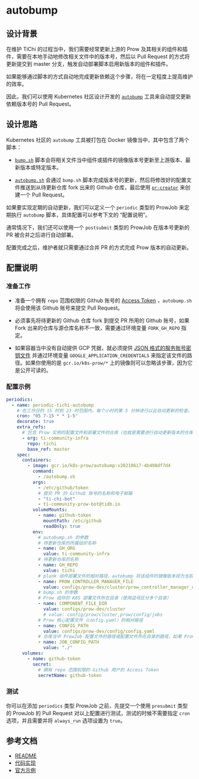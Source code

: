 # autobump

## 设计背景

在维护 TiChi 的过程当中，我们需要经常更新上游的 Prow 及其相关的组件和插件，需要在本地手动地修改相关文件中的版本号，然后以 Pull Request 的方式将更新提交到 master 分支，触发自动部署脚本启用新版本的组件和插件。

如果能够通过脚本的方式自动地完成更新依赖这个步骤，将在一定程度上提高维护的效率。

因此，我们可以使用 Kubernetes 社区设计开发的 [`autobump`](https://github.com/kubernetes/test-infra/tree/master/prow/cmd/autobump) 工具来自动提交更新依赖版本号的 Pull Request。

## 设计思路

Kubernetes 社区的 `autobump` 工具被打包在 Docker 镜像当中，其中包含了两个脚本：

- [`bump.sh`](https://github.com/kubernetes/test-infra/blob/master/prow/cmd/autobump/bump.sh) 脚本会将相关文件当中组件或插件的镜像版本号更新至上游版本、最新版本或特定版本。
  
- [`autobump.sh`](https://github.com/kubernetes/test-infra/blob/master/prow/cmd/autobump/autobump.sh) 会通过 `bump.sh` 脚本完成版本号的更新，然后将修改好的配置文件推送到从待更新仓库 fork 出来的 Github 仓库，最后使用 [`pr-creator`](https://github.com/kubernetes/test-infra/tree/master/robots/pr-creator) 来创建一个 Pull Request。

如果要实现定期的自动更新，我们可以定义一个 `periodic` 类型的 ProwJob 来定期执行 `autobump` 脚本，具体配置可以参考下文的 “配置说明”。

通常情况下，我们还可以使用一个 `postsubmit` 类型的 ProwJob 在版本号更新的 PR 被合并之后进行自动部署。

配置完成之后，维护者就只需要通过合并 PR 的方式完成 Prow 版本的自动更新。

## 配置说明

### 准备工作

- 准备一个拥有 `repo` 范围权限的 Github 账号的 [Access Token](https://github.com/settings/tokens) ，`autobump.sh` 将会使用该 Github 账号来提交 Pull Request。
  
- 必须事先将待更新的 Github 仓库 fork 到提交 PR 所用的 Github 账号，如果 Fork 出来的仓库与源仓库名称不一致，需要通过环境变量 `FORK_GH_REPO` 指定。

- 如果容器当中没有自动提供 GCP 凭据，就必须提供 [JSON 格式的服务账号密钥文件](https://cloud.google.com/iam/docs/creating-managing-service-account-keys) 并通过环境变量 `GOOGLE_APPLICATION_CREDENTIALS` 来指定该文件的路径。如果你使用的是 `gcr.io/k8s-prow/*` 上的镜像则可以忽略该步骤，因为它是公开可读的。
  
### 配置示例

```yaml
periodics:
  - name: periodic-tichi-autobump
    # 在工作日的 15 时到 23 时范围内，每个小时的第 5 分钟进行以此自动更新的检查。
    cron: "05 7-15 * * 1-5"
    decorate: true
    extra_refs:
      # 包含 Prow 实例的配置文件和部署文件的仓库（也就是需要进行自动更新版本的仓库）
      - org: ti-community-infra
        repo: tichi
        base_ref: master
    spec:
      containers:
        - image: gcr.io/k8s-prow/autobump:v20210617-4b498df7d4
          command:
            - /autobump.sh
          args:
            - /etc/github/token
            # 提交 PR 的 Github 账号的名称和电子邮箱
            - "ti-chi-bot"
            - ti-community-prow-bot@tidb.io
          volumeMounts:
            - name: github-token
              mountPath: /etc/github
              readOnly: true
          env:
            # autobump.sh 的参数
            # 待更新仓库的所属组织名称
            - name: GH_ORG
              value: ti-community-infra
            # 待更新仓库的名称
            - name: GH_REPO
              value: tichi
            # plank 组件部署文件的相对路径，autobump 将该组件的镜像版本视为当前版本（旧的版本）
            - name: PROW_CONTROLLER_MANAGER_FILE
              value: configs/prow-dev/cluster/prow_controller_manager_deployment.yaml
            # bump.sh 的参数
            # Prow 组件的 K8S 部署文件所在目录（使用逗号区分多个目录）
            - name: COMPONENT_FILE_DIR
              value: configs/prow-dev/cluster
              # value: config/prow/cluster,prow/config/jobs
            # Prow 核心配置文件（config.yaml）的相对路径
            - name: CONFIG_PATH
              value: configs/prow-dev/config/config.yaml
            # 仓库当中 ProwJob 配置文件的路径或配置文件所在目录的路径，如果 ProwJob 的配置定义在 config.yaml 文件当中则可忽略该配置
            - name: JOB_CONFIG_PATH
              value: "./"
      volumes:
        - name: github-token
          secret:
            # 拥有 repo 范围权限的 Github 用户的 Access Token
            secretName: github-token
```

### 测试

你可以在添加 `periodics` 类型 ProwJob 之前，先提交一个使用 `presubmit` 类型的 ProwJob 的 Pull Request 对以上配置进行测试，测试的时候不需要指定 `cron` 选项，并且需要并将 `always_run` 选项设置为 `true`。

## 参考文档

- [README](https://github.com/kubernetes/test-infra/blob/master/prow/cmd/autobump/README.md)
- [代码实现](https://github.com/kubernetes/test-infra/tree/master/prow/cmd/autobump)
- [官方示例](https://github.com/kubernetes/test-infra/blob/master/prow/cmd/autobump/example-periodic.yaml)
